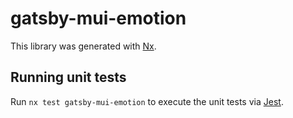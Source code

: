 # gatsby-mui-emotion

This library was generated with [Nx](https://nx.dev).

## Running unit tests

Run `nx test gatsby-mui-emotion` to execute the unit tests via [Jest](https://jestjs.io).
